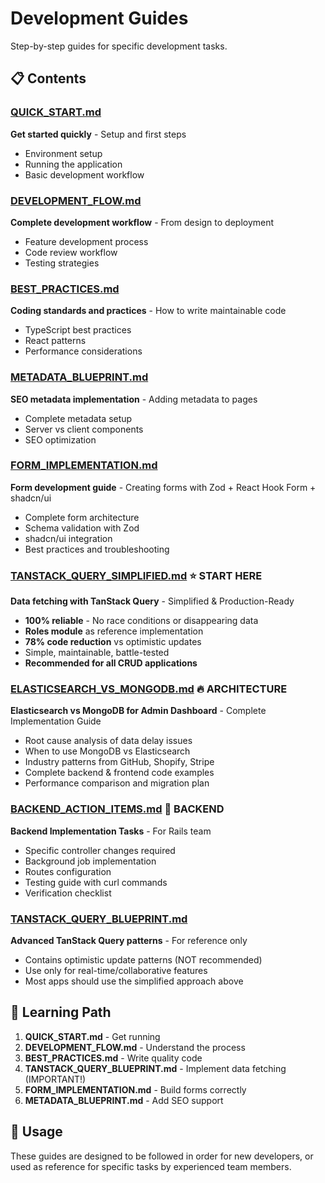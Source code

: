 # Development Guides

Step-by-step guides for specific development tasks.

## 📋 Contents

### [QUICK_START.md](QUICK_START.md)

**Get started quickly** - Setup and first steps

- Environment setup
- Running the application
- Basic development workflow

### [DEVELOPMENT_FLOW.md](DEVELOPMENT_FLOW.md)

**Complete development workflow** - From design to deployment

- Feature development process
- Code review workflow
- Testing strategies

### [BEST_PRACTICES.md](BEST_PRACTICES.md)

**Coding standards and practices** - How to write maintainable code

- TypeScript best practices
- React patterns
- Performance considerations

### [METADATA_BLUEPRINT.md](METADATA_BLUEPRINT.md)

**SEO metadata implementation** - Adding metadata to pages

- Complete metadata setup
- Server vs client components
- SEO optimization

### [FORM_IMPLEMENTATION.md](FORM_IMPLEMENTATION.md)

**Form development guide** - Creating forms with Zod + React Hook Form + shadcn/ui

- Complete form architecture
- Schema validation with Zod
- shadcn/ui integration
- Best practices and troubleshooting

### [TANSTACK_QUERY_SIMPLIFIED.md](TANSTACK_QUERY_SIMPLIFIED.md) ⭐ **START HERE**

**Data fetching with TanStack Query** - Simplified & Production-Ready

- **100% reliable** - No race conditions or disappearing data
- **Roles module** as reference implementation
- **78% code reduction** vs optimistic updates
- Simple, maintainable, battle-tested
- **Recommended for all CRUD applications**

### [ELASTICSEARCH_VS_MONGODB.md](ELASTICSEARCH_VS_MONGODB.md) 🔥 **ARCHITECTURE**

**Elasticsearch vs MongoDB for Admin Dashboard** - Complete Implementation Guide

- Root cause analysis of data delay issues
- When to use MongoDB vs Elasticsearch
- Industry patterns from GitHub, Shopify, Stripe
- Complete backend & frontend code examples
- Performance comparison and migration plan

### [BACKEND_ACTION_ITEMS.md](BACKEND_ACTION_ITEMS.md) 🔧 **BACKEND**

**Backend Implementation Tasks** - For Rails team

- Specific controller changes required
- Background job implementation
- Routes configuration
- Testing guide with curl commands
- Verification checklist

### [TANSTACK_QUERY_BLUEPRINT.md](TANSTACK_QUERY_BLUEPRINT.md)

**Advanced TanStack Query patterns** - For reference only

- Contains optimistic update patterns (NOT recommended)
- Use only for real-time/collaborative features
- Most apps should use the simplified approach above

## 🎯 Learning Path

1. **QUICK_START.md** - Get running
2. **DEVELOPMENT_FLOW.md** - Understand the process
3. **BEST_PRACTICES.md** - Write quality code
4. **TANSTACK_QUERY_BLUEPRINT.md** - Implement data fetching (IMPORTANT!)
5. **FORM_IMPLEMENTATION.md** - Build forms correctly
6. **METADATA_BLUEPRINT.md** - Add SEO support

## 🚀 Usage

These guides are designed to be followed in order for new developers, or used as reference for specific tasks by experienced team members.
